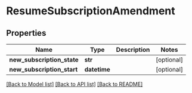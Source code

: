 # ResumeSubscriptionAmendment

## Properties
Name | Type | Description | Notes
------------ | ------------- | ------------- | -------------
**new_subscription_state** | **str** |  | [optional] 
**new_subscription_start** | **datetime** |  | [optional] 

[[Back to Model list]](../README.md#documentation-for-models) [[Back to API list]](../README.md#documentation-for-api-endpoints) [[Back to README]](../README.md)

